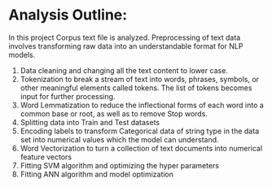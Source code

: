 # Analysis Outline:

In this project Corpus text file is analyzed. Preprocessing of text data involves transforming raw data into an understandable format for NLP models. 
1. Data cleaning and changing all the text content to lower case.
2. Tokenization to  break a stream of text into words, phrases, symbols, or other meaningful elements called tokens. The list of tokens becomes input for further processing.
3. Word Lemmatization to reduce the inflectional forms of each word into a common base or root, as well as to remove Stop words.
4. Splitting data into Train and Test datasets
5. Encoding labels to transform Categorical data of string type in the data set into numerical values which the model can understand.
6. Word Vectorization to turn a collection of text documents into numerical feature vectors
7. Fitting SVM algorithm and optimizing the hyper parameters
8. Fitting ANN algorithm and model optimization
